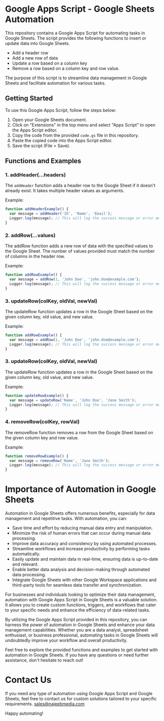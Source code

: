 # Google Apps Script - Google Sheets Automation

This repository contains a Google Apps Script for automating tasks in Google Sheets. The script provides the following functions to insert or update data into Google Sheets.

- Add a header row
- Add a new row of data
- Update a row based on a column key
- Remove a row based on a column key and row value.

The purpose of this script is to streamline data management in Google Sheets and facilitate automation for various tasks.

## Getting Started

To use this Google Apps Script, follow the steps below:

1. Open your Google Sheets document.
2. Click on "Extensions" in the top menu and select "Apps Script" to open the Apps Script editor.
3. Copy the code from the provided `code.gs` file in this repository.
4. Paste the copied code into the Apps Script editor.
5. Save the script (File > Save).

## Functions and Examples

### 1. addHeader(...headers)

The `addHeader` function adds a header row to the Google Sheet if it doesn't already exist. It takes multiple header values as arguments.

Example:

```javascript
function addHeaderExample() {
  var message = addHeader('ID', 'Name', 'Email');
  Logger.log(message); // This will log the success message or error message, if any.
}
```

### 2. addRow(...values)
The addRow function adds a new row of data with the specified values to the Google Sheet. The number of values provided must match the number of columns in the header row.

Example:

```javascript
function addRowExample() {
  var message = addRow(1, 'John Doe', 'john.doe@example.com');
  Logger.log(message); // This will log the success message or error message, if any.
}
```

### 3. updateRow(colKey, oldVal, newVal)
The updateRow function updates a row in the Google Sheet based on the given column key, old value, and new value.

Example:

```javascript
function addRowExample() {
  var message = addRow(1, 'John Doe', 'john.doe@example.com');
  Logger.log(message); // This will log the success message or error message, if any.
}
```

### 3. updateRow(colKey, oldVal, newVal)
The updateRow function updates a row in the Google Sheet based on the given column key, old value, and new value.

Example:

```javascript
function updateRowExample() {
  var message = updateRow('Name', 'John Doe', 'Jane Smith');
  Logger.log(message); // This will log the success message or error message, if any.
}
```
### 4. removeRow(colKey, rowVal)
The removeRow function removes a row from the Google Sheet based on the given column key and row value.

Example:

```javascript
function removeRowExample() {
  var message = removeRow('Name', 'Jane Smith');
  Logger.log(message); // This will log the success message or error message, if any.
}
```

# Importance of Automation in Google Sheets

Automation in Google Sheets offers numerous benefits, especially for data management and repetitive tasks. With automation, you can:

- Save time and effort by reducing manual data entry and manipulation.
- Minimize the risk of human errors that can occur during manual data processing.
- Improve data accuracy and consistency by using automated processes.
- Streamline workflows and increase productivity by performing tasks automatically.
- Easily update and maintain data in real-time, ensuring data is up-to-date and relevant.
- Enable better data analysis and decision-making through automated data processing.
- Integrate Google Sheets with other Google Workspace applications and third-party tools for seamless data transfer and synchronization.

For businesses and individuals looking to optimize their data management, automation with Google Apps Script in Google Sheets is a valuable solution. It allows you to create custom functions, triggers, and workflows that cater to your specific needs and enhance the efficiency of data-related tasks.

By utilizing the Google Apps Script provided in this repository, you can harness the power of automation in Google Sheets and enhance your data management capabilities. Whether you are a data analyst, spreadsheet enthusiast, or business professional, automating tasks in Google Sheets will undoubtedly improve your workflow and overall productivity.

Feel free to explore the provided functions and examples to get started with automation in Google Sheets. If you have any questions or need further assistance, don't hesitate to reach out!

# Contact Us
If you need any type of automation using Google Apps Script and Google Sheets, feel free to contact us for custom solutions tailored to your specific requirements. sales@najeebmedia.com

Happy automating!

